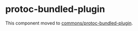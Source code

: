 protoc-bundled-plugin
=====================

This component moved to [commons/protoc-bundled-plugin](https://github.com/comoyo/commons/blob/master/protoc-bundled-plugin).
